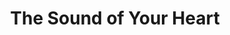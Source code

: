 --- 
title: "The Sound of Your Heart"
publishdate: "2019-1-5T16:48:46+02:00"
src: "https://365manga.net/manga/the-sound-of-your-heart"
image: "https://data.365manga.net/images/thumbnails/32602-the-sound-of-your-heart.jpg"
description: " The Sound of Your Heart manga summary: While it may seem like merely a depiction of everyday life, The Sound of Your Heart is a comedy filled to the brim with wit, sarcasm and parody. This gives no regard for the probable or realistic- it is a series of absurd situations that are sure to get a laugh out of every reader willing to suspend their sense of reality for…"
---
